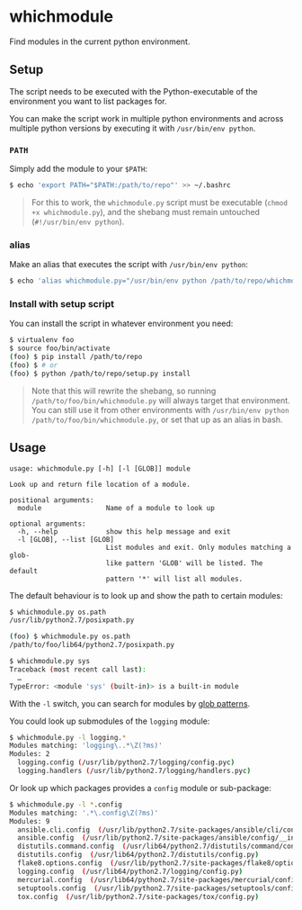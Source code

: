 # whichmodule

Find modules in the current python environment.


## Setup

The script needs to be executed with the Python-executable of the environment
you want to list packages for.

You can make the script work in multiple python environments and across multiple
python versions by executing it with ``/usr/bin/env python``.


### ``PATH``

Simply add the module to your ``$PATH``:

```bash
$ echo 'export PATH="$PATH:/path/to/repo"' >> ~/.bashrc
```

> For this to work, the ``whichmodule.py`` script must be executable (``chmod +x
> whichmodule.py``), and the shebang must remain untouched (``#!/usr/bin/env
> python``).


### alias

Make an alias that executes the script with ``/usr/bin/env python``:

```bash
$ echo 'alias whichmodule.py="/usr/bin/env python /path/to/repo/whichmodule.py"' >> ~/.bashrc
```


### Install with setup script

You can install the script in whatever environment you need:

```bash
$ virtualenv foo
$ source foo/bin/activate
(foo) $ pip install /path/to/repo
(foo) $ # or
(foo) $ python /path/to/repo/setup.py install
```

> Note that this will rewrite the shebang, so running
> ``/path/to/foo/bin/whichmodule.py`` will always target that environment. You
> can still use it from other environments with ``/usr/bin/env python
> /path/to/foo/bin/whichmodule.py``, or set that up as an alias in bash.


## Usage

```
usage: whichmodule.py [-h] [-l [GLOB]] module

Look up and return file location of a module.

positional arguments:
  module                Name of a module to look up

optional arguments:
  -h, --help            show this help message and exit
  -l [GLOB], --list [GLOB]
                        List modules and exit. Only modules matching a glob-
                        like pattern 'GLOB' will be listed. The default
                        pattern '*' will list all modules.
```


The default behaviour is to look up and show the path to certain modules:

```bash
$ whichmodule.py os.path
/usr/lib/python2.7/posixpath.py
```

```bash
(foo) $ whichmodule.py os.path
/path/to/foo/lib64/python2.7/posixpath.py
```

```bash
$ whichmodule.py sys
Traceback (most recent call last):
  …
TypeError: <module 'sys' (built-in)> is a built-in module
```


With the ``-l`` switch, you can search for modules by [glob patterns].

You could look up submodules of the ``logging`` module:

```bash
$ whichmodule.py -l logging.*
Modules matching: 'logging\..*\Z(?ms)'
Modules: 2
  logging.config (/usr/lib/python2.7/logging/config.pyc)
  logging.handlers (/usr/lib/python2.7/logging/handlers.pyc)
```

Or look up which packages provides a ``config`` module or sub-package:

```bash
$ whichmodule.py -l *.config
Modules matching: '.*\.config\Z(?ms)'
Modules: 9
  ansible.cli.config  (/usr/lib/python2.7/site-packages/ansible/cli/config.py)
  ansible.config  (/usr/lib/python2.7/site-packages/ansible/config/__init__.pyc)
  distutils.command.config  (/usr/lib64/python2.7/distutils/command/config.py)
  distutils.config  (/usr/lib64/python2.7/distutils/config.py)
  flake8.options.config  (/usr/lib/python2.7/site-packages/flake8/options/config.py)
  logging.config  (/usr/lib64/python2.7/logging/config.py)
  mercurial.config  (/usr/lib64/python2.7/site-packages/mercurial/config.py)
  setuptools.config  (/usr/lib/python2.7/site-packages/setuptools/config.py)
  tox.config  (/usr/lib/python2.7/site-packages/tox/config.py)
```

  [glob patterns]: https://docs.python.org/3/library/fnmatch.html
